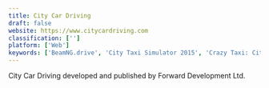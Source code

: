 ```yaml
---
title: City Car Driving
draft: false 
website: https://www.citycardriving.com
classification: ['']
platform: ['Web']
keywords: ['BeamNG.drive', 'City Taxi Simulator 2015', 'Crazy Taxi: City Rush', 'New York Taxi Simulator', 'Street Rod', 'Taxi Game', 'Taxi Simulator Game']
---
```

City Car Driving developed and published by Forward Development Ltd.
